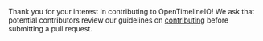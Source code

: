 Thank you for your interest in contributing to OpenTimelineIO!
We ask that potential contributors review our guidelines on [contributing](https://opentimelineio.readthedocs.io/en/latest/tutorials/contributing.html) before submitting a pull request. 
